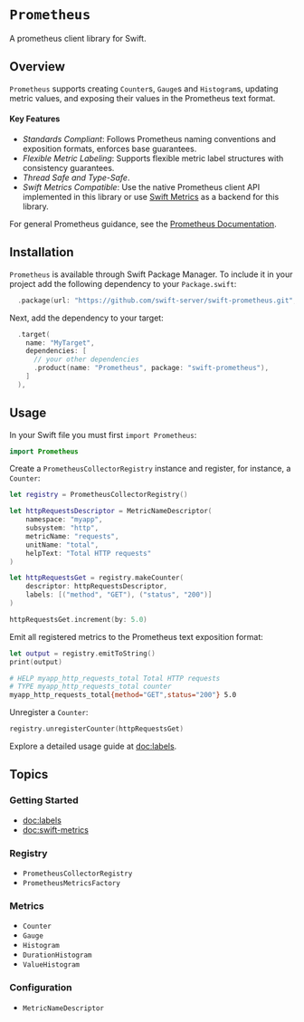 # ``Prometheus``

A prometheus client library for Swift.

## Overview

``Prometheus`` supports creating ``Counter``s, ``Gauge``s and ``Histogram``s, updating metric values, and exposing their values in the Prometheus text format.

#### Key Features

- *Standards Compliant*: Follows Prometheus naming conventions and exposition formats, enforces base guarantees.
- *Flexible Metric Labeling*: Supports flexible metric label structures with consistency guarantees.
- *Thread Safe and Type-Safe*.
- *Swift Metrics Compatible*: Use the native Prometheus client API implemented in this library or use [Swift Metrics](doc:swift-metrics) as a backend for this library.

For general Prometheus guidance, see the [Prometheus Documentation][prometheus-docs].

## Installation

``Prometheus`` is available through Swift Package Manager. To include it in your project add the 
following dependency to your `Package.swift`:

```swift
  .package(url: "https://github.com/swift-server/swift-prometheus.git", from: "2.0.0")
```

Next, add the dependency to your target:

```swift
  .target(
    name: "MyTarget",
    dependencies: [
      // your other dependencies
      .product(name: "Prometheus", package: "swift-prometheus"),
    ]
  ),
```

## Usage

In your Swift file you must first `import Prometheus`:

```swift
import Prometheus
```

Create a ``PrometheusCollectorRegistry`` instance and register, for instance, a ``Counter``:

```swift
let registry = PrometheusCollectorRegistry()

let httpRequestsDescriptor = MetricNameDescriptor(
    namespace: "myapp",
    subsystem: "http",
    metricName: "requests",
    unitName: "total",
    helpText: "Total HTTP requests"
)

let httpRequestsGet = registry.makeCounter(
    descriptor: httpRequestsDescriptor,
    labels: [("method", "GET"), ("status", "200")]
)

httpRequestsGet.increment(by: 5.0)
```

Emit all registered metrics to the Prometheus text exposition format:

```swift
let output = registry.emitToString()
print(output)
```

```sh
# HELP myapp_http_requests_total Total HTTP requests
# TYPE myapp_http_requests_total counter
myapp_http_requests_total{method="GET",status="200"} 5.0
```

Unregister a ``Counter``:

```swift
registry.unregisterCounter(httpRequestsGet)
```

Explore a detailed usage guide at <doc:labels>.


## Topics

### Getting Started

- <doc:labels>
- <doc:swift-metrics>

### Registry

- ``PrometheusCollectorRegistry``
- ``PrometheusMetricsFactory``

### Metrics

- ``Counter``
- ``Gauge``
- ``Histogram``
- ``DurationHistogram``
- ``ValueHistogram``

### Configuration

- ``MetricNameDescriptor``

[prometheus-docs]: https://prometheus.io/docs/introduction/overview/

